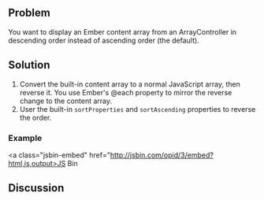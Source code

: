 ## Problem
You want to display an Ember content array from an ArrayController in descending order instead of ascending order (the default).

## Solution
1. Convert the built-in content array to a normal JavaScript array, then reverse it. You use Ember's @each property to mirror the reverse change to the content array.
2. User the built-in `sortProperties` and `sortAscending` properties to reverse the order.

### Example

<a class="jsbin-embed" href="http://jsbin.com/opid/3/embed?html,js,output>JS Bin</a><script src="http://static.jsbin.com/js/embed.js"></script>

## Discussion
